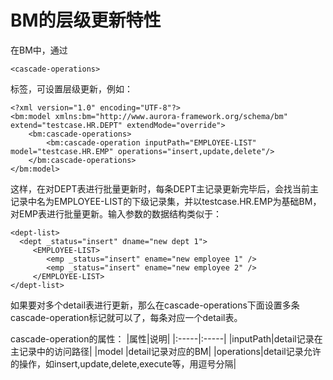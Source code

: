 # BM的层级更新特性 #

在BM中，通过
```
<cascade-operations>
```
标签，可设置层级更新，例如：

```
<?xml version="1.0" encoding="UTF-8"?>
<bm:model xmlns:bm="http://www.aurora-framework.org/schema/bm" extend="testcase.HR.DEPT" extendMode="override">
    <bm:cascade-operations>
        <bm:cascade-operation inputPath="EMPLOYEE-LIST" model="testcase.HR.EMP" operations="insert,update,delete"/>
    </bm:cascade-operations>
</bm:model>
```

这样，在对DEPT表进行批量更新时，每条DEPT主记录更新完毕后，会找当前主记录中名为EMPLOYEE-LIST的下级记录集，并以testcase.HR.EMP为基础BM，对EMP表进行批量更新。输入参数的数据结构类似于：

```
<dept-list>
  <dept _status="insert" dname="new dept 1">
     <EMPLOYEE-LIST>
        <emp _status="insert" ename="new employee 1" />
        <emp _status="insert" ename="new employee 2" />
     </EMPLOYEE-LIST>
</dept-list>
```

如果要对多个detail表进行更新，那么在cascade-operations下面设置多条cascade-operation标记就可以了，每条对应一个detail表。

cascade-operation的属性：
|属性|说明|
|:-----|:-----|
|inputPath|detail记录在主记录中的访问路径|
|model |detail记录对应的BM|
|operations|detail记录允许的操作，如insert,update,delete,execute等，用逗号分隔|